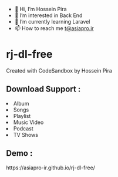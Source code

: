 - 👋 Hi, I’m Hossein Pira
- 👀 I’m interested in Back End
- 🌱 I’m currently learning Laravel
- 📫 How to reach me t@asiapro.ir

# rj-dl-free
Created with CodeSandbox by Hossein Pira

<h2>Download Support :</h2>
<li>Album</li>
<li>Songs</li>
<li>Playlist</li>
<li>Music Video</li>
<li>Podcast</li>
<li>TV Shows</li>

<h2>Demo :</h2>
https://asiapro-ir.github.io/rj-dl-free/
